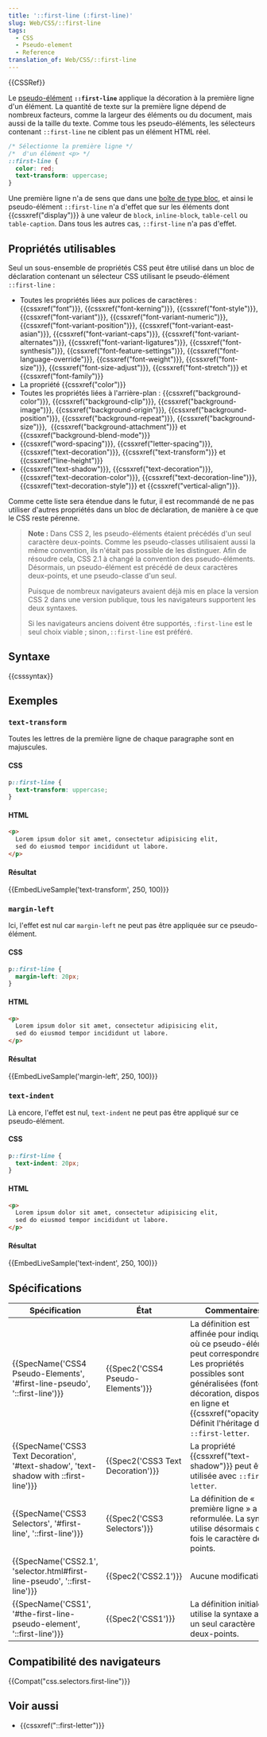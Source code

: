 ```yaml
---
title: '::first-line (:first-line)'
slug: Web/CSS/::first-line
tags:
  - CSS
  - Pseudo-element
  - Reference
translation_of: Web/CSS/::first-line
---
```

{{CSSRef}}

Le [pseudo-élément](/fr/docs/Web/CSS/Pseudo-elements) **`::first-line`** applique la décoration à la première ligne d'un élément. La quantité de texte sur la première ligne dépend de nombreux facteurs, comme la largeur des éléments ou du document, mais aussi de la taille du texte. Comme tous les pseudo-éléments, les sélecteurs contenant `::first-line` ne ciblent pas un élément HTML réel.

```css
/* Sélectionne la première ligne */
/*  d'un élément <p> */
::first-line {
  color: red;
  text-transform: uppercase;
}
```

Une première ligne n'a de sens que dans une [boîte de type bloc](/fr/docs/CSS/Visual_formatting_model#Block-level_elements_and_block_boxes), et ainsi le pseudo-élément `::first-line` n'a d'effet que sur les éléments dont {{cssxref("display")}} à une valeur de `block`, `inline-block`, `table-cell` ou `table-caption`. Dans tous les autres cas, `::first-line` n'a pas d'effet.

## Propriétés utilisables

Seul un sous-ensemble de propriétés CSS peut être utilisé dans un bloc de déclaration contenant un sélecteur CSS utilisant le pseudo-élément `::first-line` :

- Toutes les propriétés liées aux polices de caractères : {{cssxref("font")}}, {{cssxref("font-kerning")}}, {{cssxref("font-style")}}, {{cssxref("font-variant")}}, {{cssxref("font-variant-numeric")}}, {{cssxref("font-variant-position")}}, {{cssxref("font-variant-east-asian")}}, {{cssxref("font-variant-caps")}}, {{cssxref("font-variant-alternates")}}, {{cssxref("font-variant-ligatures")}}, {{cssxref("font-synthesis")}}, {{cssxref("font-feature-settings")}}, {{cssxref("font-language-override")}}, {{cssxref("font-weight")}}, {{cssxref("font-size")}}, {{cssxref("font-size-adjust")}}, {{cssxref("font-stretch")}} et {{cssxref("font-family")}}
- La propriété {{cssxref("color")}}
- Toutes les propriétés liées à l'arrière-plan : {{cssxref("background-color")}}, {{cssxref("background-clip")}}, {{cssxref("background-image")}}, {{cssxref("background-origin")}}, {{cssxref("background-position")}}, {{cssxref("background-repeat")}}, {{cssxref("background-size")}},  {{cssxref("background-attachment")}} et {{cssxref("background-blend-mode")}}
- {{cssxref("word-spacing")}}, {{cssxref("letter-spacing")}}, {{cssxref("text-decoration")}}, {{cssxref("text-transform")}} et {{cssxref("line-height")}}
- {{cssxref("text-shadow")}}, {{cssxref("text-decoration")}}, {{cssxref("text-decoration-color")}}, {{cssxref("text-decoration-line")}}, {{cssxref("text-decoration-style")}} et {{cssxref("vertical-align")}}.

Comme cette liste sera étendue dans le futur, il est recommandé de ne pas utiliser d'autres propriétés dans un bloc de déclaration, de manière à ce que le CSS reste pérenne.

> **Note :** Dans CSS 2, les pseudo-éléments étaient précédés d'un seul caractère deux-points. Comme les pseudo-classes utilisaient aussi la même convention, ils n'était pas possible de les distinguer. Afin de résoudre cela, CSS 2.1 à changé la convention des pseudo-éléments. Désormais, un pseudo-élément est précédé de deux caractères deux-points, et une pseudo-classe d'un seul.
>
> Puisque de nombreux navigateurs avaient déjà mis en place la version CSS 2 dans une version publique, tous les navigateurs supportent les deux syntaxes.
>
> Si les navigateurs anciens doivent être supportés, `:first-line` est le seul choix viable ; sinon`,::first-line` est préféré.

## Syntaxe

{{csssyntax}}

## Exemples

### `text-transform`

Toutes les lettres de la première ligne de chaque paragraphe sont en majuscules.

#### CSS

```css
p::first-line {
  text-transform: uppercase;
}
```

#### HTML

```html
<p>
  Lorem ipsum dolor sit amet, consectetur adipisicing elit,
  sed do eiusmod tempor incididunt ut labore.
</p>
```

#### Résultat

{{EmbedLiveSample('text-transform', 250, 100)}}

### `margin-left`

Ici, l'effet est nul car `margin-left` ne peut pas être appliquée sur ce pseudo-élément.

#### CSS

```css
p::first-line {
  margin-left: 20px;
}
```

#### HTML

```html
<p>
  Lorem ipsum dolor sit amet, consectetur adipisicing elit,
  sed do eiusmod tempor incididunt ut labore.
</p>
```

#### Résultat

{{EmbedLiveSample('margin-left', 250, 100)}}

### `text-indent`

Là encore, l'effet est nul, `text-indent` ne peut pas être appliqué sur ce pseudo-élément.

#### CSS

```css
p::first-line {
  text-indent: 20px;
}
```

#### HTML

```html
<p>
  Lorem ipsum dolor sit amet, consectetur adipisicing elit,
  sed do eiusmod tempor incididunt ut labore.
</p>
```

#### Résultat

{{EmbedLiveSample('text-indent', 250, 100)}}

## Spécifications

| Spécification                                                                                                    | État                                         | Commentaires                                                                                                                                                                                                                                   |
| ---------------------------------------------------------------------------------------------------------------- | -------------------------------------------- | ---------------------------------------------------------------------------------------------------------------------------------------------------------------------------------------------------------------------------------------------- |
| {{SpecName('CSS4 Pseudo-Elements', '#first-line-pseudo', '::first-line')}}             | {{Spec2('CSS4 Pseudo-Elements')}} | La définition est affinée pour indiquer où ce pseudo-élément peut correspondre. Les propriétés possibles sont généralisées (fontes, décoration, disposition en ligne et {{cssxref("opacity")}}). Définit l'héritage de `::first-letter`. |
| {{SpecName('CSS3 Text Decoration', '#text-shadow', 'text-shadow with ::first-line')}} | {{Spec2('CSS3 Text Decoration')}} | La propriété {{cssxref("text-shadow")}} peut être utilisée avec `::first-letter`.                                                                                                                                                    |
| {{SpecName('CSS3 Selectors', '#first-line', '::first-line')}}                                 | {{Spec2('CSS3 Selectors')}}         | La définition de « première ligne » a été reformulée. La syntaxe utilise désormais deux fois le caractère deux-points.                                                                                                                         |
| {{SpecName('CSS2.1', 'selector.html#first-line-pseudo', '::first-line')}}                 | {{Spec2('CSS2.1')}}                     | Aucune modification.                                                                                                                                                                                                                           |
| {{SpecName('CSS1', '#the-first-line-pseudo-element', '::first-line')}}                     | {{Spec2('CSS1')}}                     | La définition initiale qui utilise la syntaxe avec un seul caractère deux-points.                                                                                                                                                              |

## Compatibilité des navigateurs

{{Compat("css.selectors.first-line")}}

## Voir aussi

- {{cssxref("::first-letter")}}
